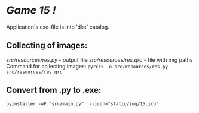 *Game 15 !*
=================

Application's exe-file is into 'dist' catalog.

## Collecting of images:
*src/resources/res.py* - output file
*src/resources/res.qrc* - file with img paths
Command for collecting images:
`pyrcc5 -o src/resources/res.py src/resources/res.qrc`

## Convert from .py to .exe:
`pyinstaller -wF "src/main.py"  --icon="static/img/15.ico"`

